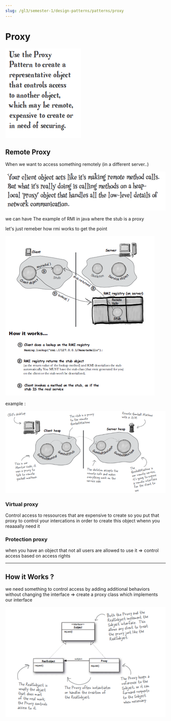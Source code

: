 ```yaml
---
slug: /gl3/semester-1/design-patterns/patterns/proxy
---
```


# Proxy

![Proxy%207db54ce03ab74640a1c34f81116a9f91/Untitled.png](Proxy%207db54ce03ab74640a1c34f81116a9f91/Untitled.png)

## Remote Proxy

When we want to access something remotely (in a different server..)

![Proxy%207db54ce03ab74640a1c34f81116a9f91/Untitled%201.png](Proxy%207db54ce03ab74640a1c34f81116a9f91/Untitled%201.png)

we can have The example of RMI in java where the stub is a proxy

let's just remeber how rmi works to get the point

![Proxy%207db54ce03ab74640a1c34f81116a9f91/Untitled%202.png](Proxy%207db54ce03ab74640a1c34f81116a9f91/Untitled%202.png)

example :

![Proxy%207db54ce03ab74640a1c34f81116a9f91/Untitled%203.png](Proxy%207db54ce03ab74640a1c34f81116a9f91/Untitled%203.png)

### Virtual proxy

Control access to ressources that are expensive to create so you put that proxy to control your intercations in order to create this object whenn you reaaaally need it

### Protection proxy

when you have an object that not all users are allowed to use it ⇒ control access based on access rights

---

## How it Works ?

we need something to control access by adding additional behaviors without changing the interface ⇒ create a proxy class which implements our interface

![Proxy%207db54ce03ab74640a1c34f81116a9f91/Untitled%204.png](Proxy%207db54ce03ab74640a1c34f81116a9f91/Untitled%204.png)
